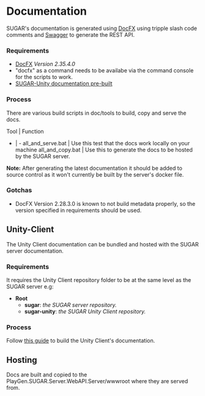 # Documentation
SUGAR's documentation is generated using [DocFX](https://dotnet.github.io/docfx/) using tripple slash code comments and [Swagger](https://swagger.io/) to generate the REST API.

### Requirements
- [DocFX](https://dotnet.github.io/docfx/) *Version 2.35.4.0*
- "docfx" as a command needs to be availabe via the command console for the scripts to work.
- [SUGAR-Unity documentation pre-built](#Unity-Client)

### Process
There are various build scripts in doc/tools to build, copy and serve the docs.

Tool | Function 
- | - 
all_and_serve.bat | Use this test that the docs work locally on your machine
all_and_copy.bat | Use this to generate the docs to be hosted by the SUGAR server.

**Note:** After generating the latest documentation it should be added to source control as it won't currently be built by the server's docker file.

### Gotchas
- DocFX Version 2.28.3.0 is known to not build metadata properly, so the version specified in requirements should be used.

## Unity-Client
The Unity Client documentation can be bundled and hosted with the SUGAR server documentation. 

### Requirements
It requires the Unity Client repository folder to be at the same level as the SUGAR server e.g:
- **Root**
    - **sugar**: *the SUGAR server repository.*        
    - **sugar-unity**: *the SUGAR Unity Client repository.*        

### Process
Follow [this guide](../unity-client/development/documentation.md) to build the Unity Client's documentation.

### 

## Hosting

Docs are built and copied to the PlayGen.SUGAR.Server.WebAPI.Server/wwwroot where they are served from.